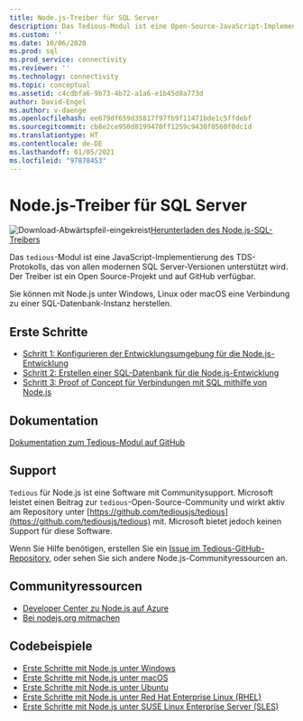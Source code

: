 ```yaml
---
title: Node.js-Treiber für SQL Server
description: Das Tedious-Modul ist eine Open-Source-JavaScript-Implementierung des TDS-Protokolls, das von allen modernen SQL Server-Versionen unterstützt wird.
ms.custom: ''
ms.date: 10/06/2020
ms.prod: sql
ms.prod_service: connectivity
ms.reviewer: ''
ms.technology: connectivity
ms.topic: conceptual
ms.assetid: c4cdbfa6-9b73-4b72-a1a6-e1b45d8a773d
author: David-Engel
ms.author: v-daenge
ms.openlocfilehash: ee679df659d35817f97fb9f11471bde1c5ffdebf
ms.sourcegitcommit: cb8e2ce950d8199470ff1259c9430f0560f0dc1d
ms.translationtype: HT
ms.contentlocale: de-DE
ms.lasthandoff: 01/05/2021
ms.locfileid: "97878453"
---
```

# <a name="nodejs-driver-for-sql-server"></a>Node.js-Treiber für SQL Server

![Download-Abwärtspfeil-eingekreist](../../ssms/media/download-icon.png)[Herunterladen des Node.js-SQL-Treibers](../sql-connection-libraries.md#anchor-20-drivers-relational-access)

Das `tedious`-Modul ist eine JavaScript-Implementierung des TDS-Protokolls, das von allen modernen SQL Server-Versionen unterstützt wird. Der Treiber ist ein Open Source-Projekt und auf GitHub verfügbar.  
  
Sie können mit Node.js unter Windows, Linux oder macOS eine Verbindung zu einer SQL-Datenbank-Instanz herstellen.  
  
## <a name="get-started"></a>Erste Schritte  

* [Schritt 1: Konfigurieren der Entwicklungsumgebung für die Node.js-Entwicklung](step-1-configure-development-environment-for-node-js-development.md)  
* [Schritt 2: Erstellen einer SQL-Datenbank für die Node.js-Entwicklung](step-2-create-a-sql-database-for-node-js-development.md)  
* [Schritt 3: Proof of Concept für Verbindungen mit SQL mithilfe von Node.js](step-3-proof-of-concept-connecting-to-sql-using-node-js.md)  
  
## <a name="documentation"></a>Dokumentation  
  
[Dokumentation zum Tedious-Modul auf GitHub](https://tediousjs.github.io/tedious/)  

## <a name="support"></a>Support

`Tedious` für Node.js ist eine Software mit Communitysupport. Microsoft leistet einen Beitrag zur `tedious`-Open-Source-Community und wirkt aktiv am Repository unter [https://github.com/tediousjs/tedious](https://github.com/tediousjs/tedious) mit. Microsoft bietet jedoch keinen Support für diese Software.

Wenn Sie Hilfe benötigen, erstellen Sie ein [Issue im Tedious-GitHub-Repository](https://github.com/tediousjs/tedious/issues), oder sehen Sie sich andere Node.js-Communityressourcen an.

## <a name="community-resources"></a>Communityressourcen

* [Developer Center zu Node.js auf Azure](https://azure.microsoft.com/develop/nodejs/)  
* [Bei nodejs.org mitmachen](https://nodejs.org/en/get-involved/)

## <a name="code-examples"></a>Codebeispiele

* [Erste Schritte mit Node.js unter Windows](https://www.microsoft.com/sql-server/developer-get-started/node/windows/)
* [Erste Schritte mit Node.js unter macOS](https://www.microsoft.com/sql-server/developer-get-started/node/mac/)
* [Erste Schritte mit Node.js unter Ubuntu](https://www.microsoft.com/sql-server/developer-get-started/node/ubuntu/)
* [Erste Schritte mit Node.js unter Red Hat Enterprise Linux (RHEL)](https://www.microsoft.com/sql-server/developer-get-started/node/rhel/)
* [Erste Schritte mit Node.js unter SUSE Linux Enterprise Server (SLES)](https://www.microsoft.com/sql-server/developer-get-started/node/sles/)
